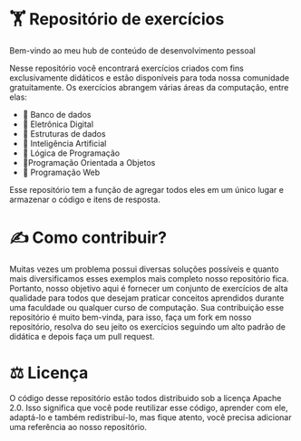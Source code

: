 # 🏋️ Repositório de exercícios
Bem-vindo ao meu hub de conteúdo de desenvolvimento pessoal

Nesse repositório você encontrará exercícios criados com fins exclusivamente didáticos e estão disponíveis para toda nossa comunidade gratuitamente. Os exercícios abrangem várias áreas da computação, entre elas:

<ul>
<li>🧠 Banco de dados</li>
<li>🧠 Eletrônica Digital</li>
<li>🧠 Estruturas de dados</li>
<li>🧠 Inteligência Artificial</li>
<li>🧠 Lógica de Programação</li>
<li>🧠Programação Orientada a Objetos</li>
<li>🧠 Programação Web</li>
</ul>
<p>Esse repositório tem a função de agregar todos eles em um único lugar e armazenar o código e itens de resposta.</p>

# ✍️ Como contribuir?
<p>Muitas vezes um problema possui diversas soluções possíveis e quanto mais diversificamos esses exemplos mais completo nosso repositório fica. Portanto, nosso objetivo aqui é fornecer um conjunto de exercícios de alta qualidade para todos que desejam praticar conceitos aprendidos durante uma faculdade ou qualquer curso de computação. Sua contribuição esse repositório é muito bem-vinda, para isso, faça um fork em nosso repositório, resolva do seu jeito os exercícios seguindo um alto padrão de didática e depois faça um pull request.</p>

# ⚖️ Licença
<p>O código desse repositório estão todos distribuido sob a licença Apache 2.0. Isso significa que você pode reutilizar esse código, aprender com ele, adaptá-lo e também redistribuí-lo, mas fique atento, você precisa adicionar uma referência ao nosso repositório.</p>



